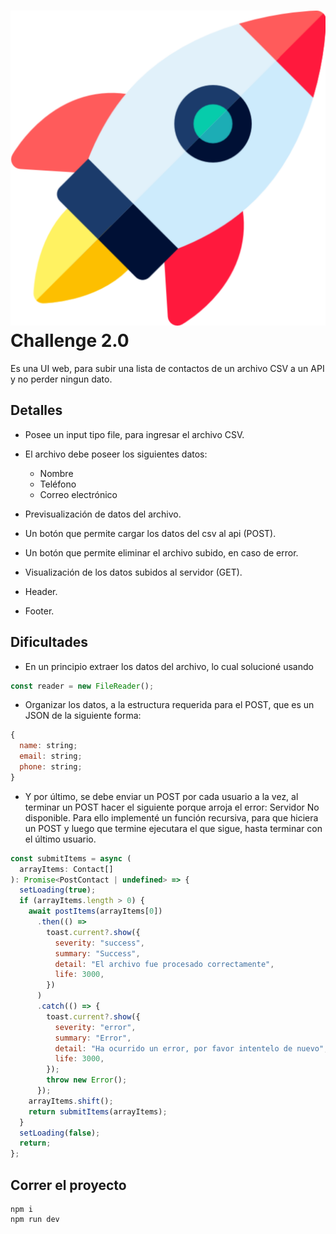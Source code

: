 # ![](./src/assets/rocket.svg) Challenge 2.0

Es una UI web, para subir una lista de contactos de un archivo CSV a un API y no perder ningun dato.

## Detalles

- Posee un input tipo file, para ingresar el archivo CSV.
- El archivo debe poseer los siguientes datos:

  - Nombre
  - Teléfono
  - Correo electrónico

- Previsualización de datos del archivo.
- Un botón que permite cargar los datos del csv al api (POST).
- Un botón que permite eliminar el archivo subido, en caso de error.
- Visualización de los datos subidos al servidor (GET).
- Header.
- Footer.

## Dificultades

- En un principio extraer los datos del archivo, lo cual solucioné usando

```javascript
const reader = new FileReader();
```

- Organizar los datos, a la estructura requerida para el POST, que es un JSON de la siguiente forma:

```javascript
{
  name: string;
  email: string;
  phone: string;
}
```

- Y por último, se debe enviar un POST por cada usuario a la vez, al terminar un POST hacer el siguiente porque arroja el error: Servidor No disponible. Para ello implementé un función recursiva, para que hiciera un POST y luego que termine ejecutara el que sigue, hasta terminar con el último usuario.

```javascript
const submitItems = async (
  arrayItems: Contact[]
): Promise<PostContact | undefined> => {
  setLoading(true);
  if (arrayItems.length > 0) {
    await postItems(arrayItems[0])
      .then(() =>
        toast.current?.show({
          severity: "success",
          summary: "Success",
          detail: "El archivo fue procesado correctamente",
          life: 3000,
        })
      )
      .catch(() => {
        toast.current?.show({
          severity: "error",
          summary: "Error",
          detail: "Ha ocurrido un error, por favor intentelo de nuevo",
          life: 3000,
        });
        throw new Error();
      });
    arrayItems.shift();
    return submitItems(arrayItems);
  }
  setLoading(false);
  return;
};
```

## Correr el proyecto

```shell
npm i
npm run dev
```
